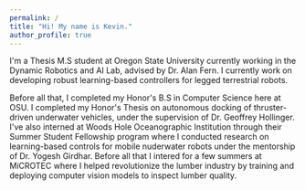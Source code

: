 ```yaml
---
permalink: /
title: "Hi! My name is Kevin."
author_profile: true
---
```


I'm a Thesis M.S student at Oregon State University currently working in the Dynamic Robotics and AI Lab, advised by Dr. Alan Fern. I currently work on developing robust learning-based controllers for legged terrestrial robots.

Before all that, I completed my Honor's B.S in Computer Science here at OSU. I completed my Honor's Thesis on autonomous docking of thruster-driven underwater vehicles, under the supervision of Dr. Geoffrey Hollinger. I've also interned at Woods Hole Oceanographic Institution through their Summer Student Fellowship program where I conducted research on learning-based controls for mobile nuderwater robots under the mentorship of Dr. Yogesh Girdhar. Before all that I intered for a few summers at MiCROTEC where I helped revolutionize the lumber industry by training and deploying computer vision models to inspect lumber quality.